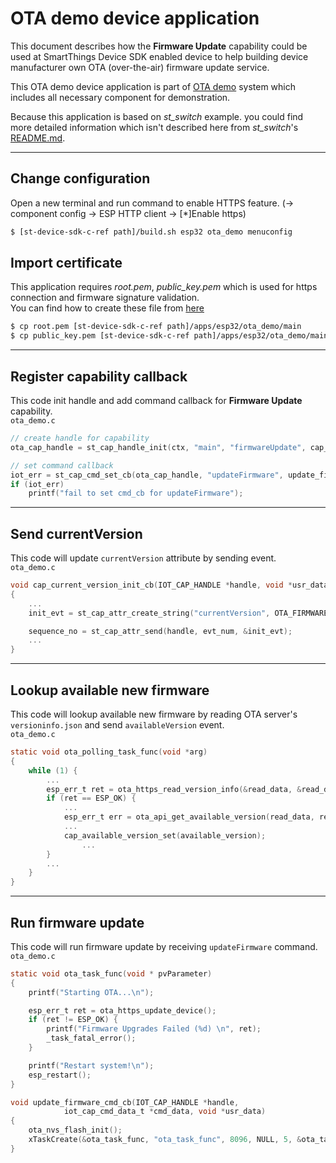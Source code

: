 OTA demo device application
===========================

This document describes how the **Firmware Update** capability could be used at SmartThings Device SDK enabled device to help building device manufacturer own OTA (over-the-air) firmware update service.

This OTA demo device application is part of [OTA demo](../../../doc/ota_demo.md) system which includes all necessary component for demonstration.

Because this application is based on _st_switch_ example. you could find more detailed information which isn't described here from _st_switch_'s [README.md](../st_switch/README.md).
***

Change configuration
-------------------
Open a new terminal and run command to enable HTTPS feature. (-> component config -> ESP HTTP client -> [*]Enable https)
```sh
$ [st-device-sdk-c-ref path]/build.sh esp32 ota_demo menuconfig  
```

Import certificate
-------------------
This application requires _root.pem_, _public_key.pem_ which is used for https connection and firmware signature validation.   
You can find how to create these file from [here](../../../doc/ota_demo.md#preparing-certificate)

```sh
$ cp root.pem [st-device-sdk-c-ref path]/apps/esp32/ota_demo/main
$ cp public_key.pem [st-device-sdk-c-ref path]/apps/esp32/ota_demo/main
```

***

Register capability callback
-------------------
This code init handle and add command callback for **Firmware Update** capability.   
`ota_demo.c`
```c
// create handle for capability
ota_cap_handle = st_cap_handle_init(ctx, "main", "firmwareUpdate", cap_current_version_init_cb, NULL);

// set command callback
iot_err = st_cap_cmd_set_cb(ota_cap_handle, "updateFirmware", update_firmware_cmd_cb, NULL);
if (iot_err)
    printf("fail to set cmd_cb for updateFirmware");
```
***

Send currentVersion
-------------------
This code will update `currentVersion` attribute by sending event.   
`ota_demo.c`
```c
void cap_current_version_init_cb(IOT_CAP_HANDLE *handle, void *usr_data)
{
    ...
	init_evt = st_cap_attr_create_string("currentVersion", OTA_FIRMWARE_VERSION, NULL);

	sequence_no = st_cap_attr_send(handle, evt_num, &init_evt);
    ...
}
```
***

Lookup available new firmware
-----------------------------
This code will lookup available new firmware by reading OTA server's `versioninfo.json` and send `availableVersion` event.   
`ota_demo.c`
```c
static void ota_polling_task_func(void *arg)
{
	while (1) {
        ...
		esp_err_t ret = ota_https_read_version_info(&read_data, &read_data_len);
		if (ret == ESP_OK) {
			...
			esp_err_t err = ota_api_get_available_version(read_data, read_data_len, &available_version);
			...
			cap_available_version_set(available_version);
            	...
		}
        ...
	}
}
```
***

Run firmware update
-------------------
This code will run firmware update by receiving `updateFirmware` command.   
`ota_demo.c`
```c
static void ota_task_func(void * pvParameter)
{
	printf("Starting OTA...\n");

	esp_err_t ret = ota_https_update_device();
	if (ret != ESP_OK) {
		printf("Firmware Upgrades Failed (%d) \n", ret);
		_task_fatal_error();
	}

	printf("Restart system!\n");
	esp_restart();
}

void update_firmware_cmd_cb(IOT_CAP_HANDLE *handle,
			iot_cap_cmd_data_t *cmd_data, void *usr_data)
{
	ota_nvs_flash_init();
	xTaskCreate(&ota_task_func, "ota_task_func", 8096, NULL, 5, &ota_task_handle);
}
```

